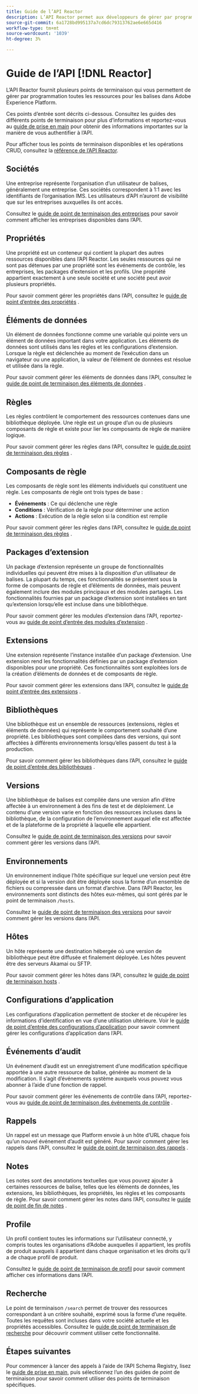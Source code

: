 ```yaml
---
title: Guide de l’API Reactor
description: L’API Reactor permet aux développeurs de gérer par programmation toutes les ressources pour les balises dans Adobe Experience Platform. Suivez ce guide pour savoir comment effectuer des opérations clés à l’aide de l’API.
source-git-commit: 6a1728bd995137a7cd6dc79313762ae6e665d416
workflow-type: tm+mt
source-wordcount: '1039'
ht-degree: 3%

---
```


# Guide de l’API [!DNL Reactor]

L’API Reactor fournit plusieurs points de terminaison qui vous permettent de gérer par programmation toutes les ressources pour les balises dans Adobe Experience Platform.

Ces points d’entrée sont décrits ci-dessous. Consultez les guides des différents points de terminaison pour plus d’informations et reportez-vous au [guide de prise en main](./getting-started.md) pour obtenir des informations importantes sur la manière de vous authentifier à l’API.

Pour afficher tous les points de terminaison disponibles et les opérations CRUD, consultez la [référence de l’API Reactor](https://www.adobe.io/apis/experienceplatform/home/api-reference.html#!acpdr/swagger-specs/reactor.yaml).

## Sociétés

Une entreprise représente l’organisation d’un utilisateur de balises, généralement une entreprise. Ces sociétés correspondent à 1:1 avec les identifiants de l’organisation IMS. Les utilisateurs d’API n’auront de visibilité que sur les entreprises auxquelles ils ont accès.

Consultez le [guide de point de terminaison des entreprises](./endpoints/companies.md) pour savoir comment afficher les entreprises disponibles dans l’API.

## Propriétés

Une propriété est un conteneur qui contient la plupart des autres ressources disponibles dans l’API Reactor. Les seules ressources qui ne sont pas détenues par une propriété sont les événements de contrôle, les entreprises, les packages d’extension et les profils. Une propriété appartient exactement à une seule société et une société peut avoir plusieurs propriétés.

Pour savoir comment gérer les propriétés dans l’API, consultez le [guide de point d’entrée des propriétés](./endpoints/properties.md) .

## Éléments de données

Un élément de données fonctionne comme une variable qui pointe vers un élément de données important dans votre application. Les éléments de données sont utilisés dans les règles et les configurations d’extension. Lorsque la règle est déclenchée au moment de l’exécution dans un navigateur ou une application, la valeur de l’élément de données est résolue et utilisée dans la règle.

Pour savoir comment gérer les éléments de données dans l’API, consultez le [guide de point de terminaison des éléments de données](./endpoints/data-elements.md) .

## Règles

Les règles contrôlent le comportement des ressources contenues dans une bibliothèque déployée. Une règle est un groupe d’un ou de plusieurs composants de règle et existe pour lier les composants de règle de manière logique.

Pour savoir comment gérer les règles dans l’API, consultez le [guide de point de terminaison des règles](./endpoints/rules.md) .

## Composants de  règle

Les composants de règle sont les éléments individuels qui constituent une règle. Les composants de règle ont trois types de base :

* **Événements** : Ce qui déclenche une règle
* **Conditions** : Vérification de la règle pour déterminer une action
* **Actions** : Exécution de la règle selon si la condition est remplie

Pour savoir comment gérer les règles dans l’API, consultez le [guide de point de terminaison des règles](./endpoints/rules.md) .

## Packages d’extension

Un package d’extension représente un groupe de fonctionnalités individuelles qui peuvent être mises à la disposition d’un utilisateur de balises. La plupart du temps, ces fonctionnalités se présentent sous la forme de composants de règle et d’éléments de données, mais peuvent également inclure des modules principaux et des modules partagés. Les fonctionnalités fournies par un package d’extension sont installées en tant qu’extension lorsqu’elle est incluse dans une bibliothèque.

Pour savoir comment gérer les modules d’extension dans l’API, reportez-vous au [guide de point d’entrée des modules d’extension](./endpoints/extension-packages.md) .

## Extensions

Une extension représente l’instance installée d’un package d’extension. Une extension rend les fonctionnalités définies par un package d’extension disponibles pour une propriété. Ces fonctionnalités sont exploitées lors de la création d’éléments de données et de composants de règle.

Pour savoir comment gérer les extensions dans l’API, consultez le [guide de point d’entrée des extensions](./endpoints/extensions.md) .

## Bibliothèques

Une bibliothèque est un ensemble de ressources (extensions, règles et éléments de données) qui représente le comportement souhaité d’une propriété. Les bibliothèques sont compilées dans des versions, qui sont affectées à différents environnements lorsqu’elles passent du test à la production.

Pour savoir comment gérer les bibliothèques dans l’API, consultez le [guide de point d’entrée des bibliothèques](./endpoints/libraries.md) .

## Versions

Une bibliothèque de balises est compilée dans une version afin d’être affectée à un environnement à des fins de test et de déploiement. Le contenu d’une version varie en fonction des ressources incluses dans la bibliothèque, de la configuration de l’environnement auquel elle est affectée et de la plateforme de la propriété à laquelle elle appartient.

Consultez le [guide de point de terminaison des versions](./endpoints/builds.md) pour savoir comment gérer les versions dans l’API.

## Environnements

Un environnement indique l’hôte spécifique sur lequel une version peut être déployée et si la version doit être déployée sous la forme d’un ensemble de fichiers ou compressée dans un format d’archive. Dans l’API Reactor, les environnements sont distincts des hôtes eux-mêmes, qui sont gérés par le point de terminaison `/hosts`.

Consultez le [guide de point de terminaison des versions](./endpoints/builds.md) pour savoir comment gérer les versions dans l’API.

## Hôtes

Un hôte représente une destination hébergée où une version de bibliothèque peut être diffusée et finalement déployée. Les hôtes peuvent être des serveurs Akamai ou SFTP.

Pour savoir comment gérer les hôtes dans l’API, consultez le [guide de point de terminaison hosts](./endpoints/hosts.md) .

## Configurations d’application

Les configurations d’application permettent de stocker et de récupérer les informations d’identification en vue d’une utilisation ultérieure. Voir le [guide de point d’entrée des configurations d’application](./endpoints/app-configurations.md) pour savoir comment gérer les configurations d’application dans l’API.

## Événements d’audit

Un événement d’audit est un enregistrement d’une modification spécifique apportée à une autre ressource de balise, générée au moment de la modification. Il s’agit d’événements système auxquels vous pouvez vous abonner à l’aide d’une fonction de rappel.

Pour savoir comment gérer les événements de contrôle dans l’API, reportez-vous au [guide de point de terminaison des événements de contrôle](./endpoints/audit-events.md) .

## Rappels

Un rappel est un message que Platform envoie à un hôte d’URL chaque fois qu’un nouvel événement d’audit est généré. Pour savoir comment gérer les rappels dans l’API, consultez le [guide de point de terminaison des rappels](./endpoints/callbacks.md) .

## Notes

Les notes sont des annotations textuelles que vous pouvez ajouter à certaines ressources de balise, telles que les éléments de données, les extensions, les bibliothèques, les propriétés, les règles et les composants de règle. Pour savoir comment gérer les notes dans l’API, consultez le [guide de point de fin de notes](./endpoints/notes.md) .

## Profile

Un profil contient toutes les informations sur l’utilisateur connecté, y compris toutes les organisations d’Adobe auxquelles il appartient, les profils de produit auxquels il appartient dans chaque organisation et les droits qu’il a de chaque profil de produit.

Consultez le [guide de point de terminaison de profil](./endpoints/profile.md) pour savoir comment afficher ces informations dans l’API.

## Recherche

Le point de terminaison `/search` permet de trouver des ressources correspondant à un critère souhaité, exprimé sous la forme d’une requête. Toutes les requêtes sont incluses dans votre société actuelle et les propriétés accessibles. Consultez le [guide de point de terminaison de recherche](./endpoints/search.md) pour découvrir comment utiliser cette fonctionnalité.

## Étapes suivantes

Pour commencer à lancer des appels à l’aide de l’API Schema Registry, lisez le [guide de prise en main](./getting-started.md), puis sélectionnez l’un des guides de point de terminaison pour savoir comment utiliser des points de terminaison spécifiques.
